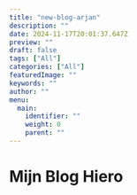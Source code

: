 ```yaml
---
title: "new-blog-arjan"
description: ""
date: 2024-11-17T20:01:37.647Z
preview: ""
draft: false
tags: ["All"]
categories: ["All"]
featuredImage: ""
keywords: ""
author: ""
menu:
  main:
    identifier: ""
    weight: 0
    parent: ""
---
```


# Mijn Blog Hiero
